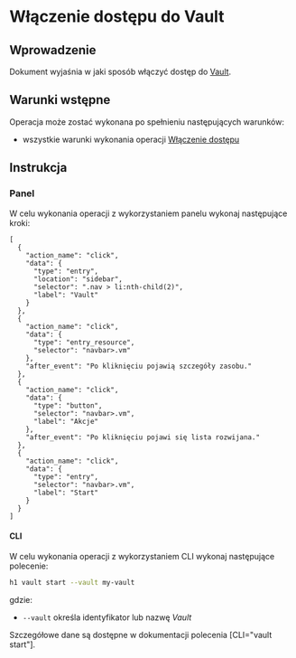 # Włączenie dostępu do Vault

## Wprowadzenie

Dokument wyjaśnia w jaki sposób włączyć dostęp do [Vault](/resource/storage/vault.md).

## Warunki wstępne

Operacja może zostać wykonana po spełnieniu następujących warunków:

* wszystkie warunki wykonania operacji [Włączenie dostępu](/resource/storage/vault.md#wlaczenie-dostępu)

## Instrukcja

### Panel

W celu wykonania operacji z wykorzystaniem panelu wykonaj następujące kroki:

```guide
[
  {
    "action_name": "click",
    "data": {
      "type": "entry",
      "location": "sidebar",
      "selector": ".nav > li:nth-child(2)",
      "label": "Vault"
    }
  },
  {
    "action_name": "click",
    "data": {
      "type": "entry_resource",
      "selector": "navbar>.vm"
    },
    "after_event": "Po kliknięciu pojawią szczegóły zasobu."
  },
  {
    "action_name": "click",
    "data": {
      "type": "button",
      "selector": "navbar>.vm",
      "label": "Akcje"
    },
    "after_event": "Po kliknięciu pojawi się lista rozwijana."
  },
  {
    "action_name": "click",
    "data": {
      "type": "entry",
      "selector": "navbar>.vm",
      "label": "Start"
    }
  }
]
```

#### CLI

W celu wykonania operacji z wykorzystaniem CLI wykonaj następujące polecenie:

```bash
h1 vault start --vault my-vault
```

gdzie:

 * ```--vault``` określa identyfikator lub nazwę *Vault*

Szczegółowe dane są dostępne w dokumentacji polecenia [CLI="vault start"].